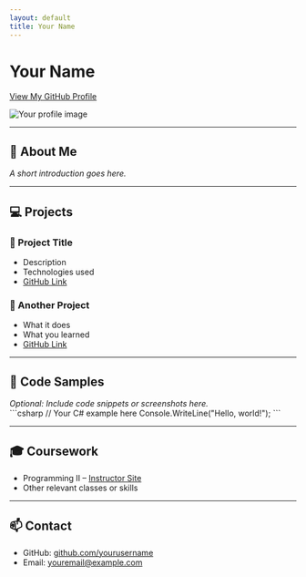 ```yaml
---
layout: default
title: Your Name
---
```


# Your Name  
[View My GitHub Profile](https://github.com/yourusername)

![Your profile image](your-image.jpg)

---

## 🧠 About Me

_A short introduction goes here._

---

## 💻 Projects

### 🔹 Project Title
- Description
- Technologies used
- [GitHub Link](#)

### 🔹 Another Project
- What it does
- What you learned
- [GitHub Link](#)

---

## 🧪 Code Samples

_Optional: Include code snippets or screenshots here._  
\`\`\`csharp
// Your C# example here
Console.WriteLine("Hello, world!");
\`\`\`

---

## 🎓 Coursework

- Programming II – [Instructor Site](#)
- Other relevant classes or skills

---

## 📫 Contact

- GitHub: [github.com/yourusername](https://github.com/yourusername)
- Email: youremail@example.com
